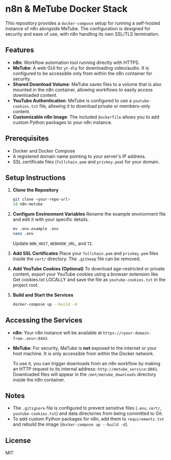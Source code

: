 # n8n & MeTube Docker Stack

This repository provides a `docker-compose` setup for running a self-hosted instance of n8n alongside MeTube. The configuration is designed for security and ease of use, with n8n handling its own SSL/TLS termination.

## Features

- **n8n**: Workflow automation tool running directly with HTTPS.
- **MeTube**: A web GUI for `yt-dlp` for downloading video/audio. It is configured to be accessible only from within the n8n container for security.
- **Shared Download Volume**: MeTube saves files to a volume that is also mounted in the n8n container, allowing workflows to easily access downloaded content.
- **YouTube Authentication**: MeTube is configured to use a `youtube-cookies.txt` file, allowing it to download private or members-only content.
- **Customizable n8n Image**: The included `Dockerfile` allows you to add custom Python packages to your n8n instance.

## Prerequisites

- Docker and Docker Compose
- A registered domain name pointing to your server's IP address.
- SSL certificate files (`fullchain.pem` and `privkey.pem`) for your domain.

## Setup Instructions

1.  **Clone the Repository**
    ```sh
    git clone <your-repo-url>
    cd n8n-metube
    ```

2.  **Configure Environment Variables**
    Rename the example environment file and edit it with your specific details.
    ```sh
    mv .env.example .env
    nano .env
    ```
    Update `N8N_HOST`, `WEBHOOK_URL`, and `TZ`.

3.  **Add SSL Certificates**
    Place your `fullchain.pem` and `privkey.pem` files inside the `cert/` directory. The `.gitkeep` file can be removed.

4.  **Add YouTube Cookies (Optional)**
    To download age-restricted or private content, export your YouTube cookies using a browser extension like Get cookies.txt LOCALLY and save the file as `youtube-cookies.txt` in the project root.

5.  **Build and Start the Services**
    ```sh
    docker-compose up --build -d
    ```

## Accessing the Services

*   **n8n**:
    Your n8n instance will be available at `https://<your-domain-from-.env>:8443`.

*   **MeTube**:
    For security, MeTube is **not** exposed to the internet or your host machine. It is only accessible from within the Docker network.

    To use it, you can trigger downloads from an n8n workflow by making an HTTP request to its internal address: `http://metube_service:8081`. Downloaded files will appear in the `/mnt/metube_downloads` directory inside the n8n container.

## Notes

- The `.gitignore` file is configured to prevent sensitive files (`.env`, `cert/`, `youtube-cookies.txt`) and data directories from being committed to Git.
- To add custom Python packages for n8n, add them to `requirements.txt` and rebuild the image (`docker-compose up --build -d`).

## License

MIT